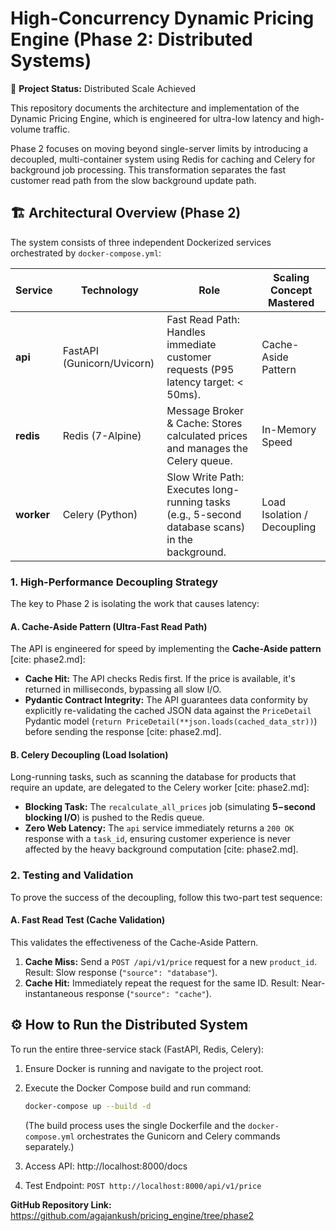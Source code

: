 # High-Concurrency Dynamic Pricing Engine (Phase 2: Distributed Systems)

🎯 **Project Status:** Distributed Scale Achieved

This repository documents the architecture and implementation of the Dynamic Pricing Engine, which is engineered for ultra-low latency and high-volume traffic.

Phase 2 focuses on moving beyond single-server limits by introducing a decoupled, multi-container system using Redis for caching and Celery for background job processing. This transformation separates the fast customer read path from the slow background update path.

## 🏗️ Architectural Overview (Phase 2)

The system consists of three independent Dockerized services orchestrated by `docker-compose.yml`:

| Service    | Technology                 | Role                                                                                            | Scaling Concept Mastered    |
| ---------- | -------------------------- | ----------------------------------------------------------------------------------------------- | --------------------------- |
| **api**    | FastAPI (Gunicorn/Uvicorn) | Fast Read Path: Handles immediate customer requests (P95 latency target: < 50ms).               | Cache-Aside Pattern         |
| **redis**  | Redis (7-Alpine)           | Message Broker & Cache: Stores calculated prices and manages the Celery queue.                  | In-Memory Speed             |
| **worker** | Celery (Python)            | Slow Write Path: Executes long-running tasks (e.g., 5-second database scans) in the background. | Load Isolation / Decoupling |

### 1. High-Performance Decoupling Strategy

The key to Phase 2 is isolating the work that causes latency:

#### A. Cache-Aside Pattern (Ultra-Fast Read Path)

The API is engineered for speed by implementing the **Cache-Aside pattern** [cite: phase2.md]:

- **Cache Hit:** The API checks Redis first. If the price is available, it's returned in milliseconds, bypassing all slow I/O.
- **Pydantic Contract Integrity:** The API guarantees data conformity by explicitly re-validating the cached JSON data against the `PriceDetail` Pydantic model (`return PriceDetail(**json.loads(cached_data_str))`) before sending the response [cite: phase2.md].

#### B. Celery Decoupling (Load Isolation)

Long-running tasks, such as scanning the database for products that require an update, are delegated to the Celery worker [cite: phase2.md]:

- **Blocking Task:** The `recalculate_all_prices` job (simulating **$\mathbf{5}\mathbf{-second}$ blocking I/O**) is pushed to the Redis queue.
- **Zero Web Latency:** The `api` service immediately returns a `200 OK` response with a `task_id`, ensuring customer experience is never affected by the heavy background computation [cite: phase2.md].

### 2. Testing and Validation

To prove the success of the decoupling, follow this two-part test sequence:

#### A. Fast Read Test (Cache Validation)

This validates the effectiveness of the Cache-Aside Pattern.

1. **Cache Miss:** Send a `POST /api/v1/price` request for a new `product_id`. Result: Slow response (`"source": "database"`).
2. **Cache Hit:** Immediately repeat the request for the same ID. Result: Near-instantaneous response (`"source": "cache"`).

## ⚙️ How to Run the Distributed System

To run the entire three-service stack (FastAPI, Redis, Celery):

1. Ensure Docker is running and navigate to the project root.
2. Execute the Docker Compose build and run command:

   ```bash
   docker-compose up --build -d
   ```

   (The build process uses the single Dockerfile and the `docker-compose.yml` orchestrates the Gunicorn and Celery commands separately.)

3. Access API: http://localhost:8000/docs
4. Test Endpoint: `POST http://localhost:8000/api/v1/price`

**GitHub Repository Link:** https://github.com/agajankush/pricing_engine/tree/phase2
